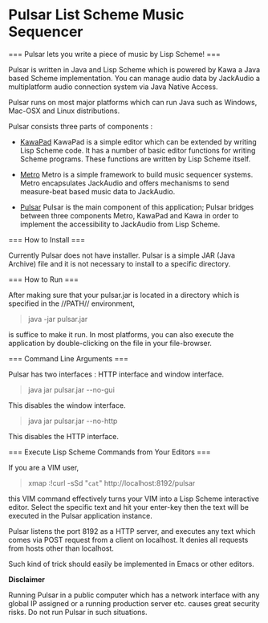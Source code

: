 
Pulsar List Scheme Music Sequencer
===================================


=== Pulsar lets you write a piece of music by Lisp Scheme! ===

Pulsar is written in Java and Lisp Scheme which is powered by Kawa a Java based
Scheme implementation. You can manage audio data by JackAudio a multiplatform
audio connection system via Java Native Access.

Pulsar runs on most major platforms which can run Java such as Windows, Mac-OSX
and Linux distributions. 

Pulsar consists three parts of components :

- [KawaPad](./workspace/kawapad/readme.md )
  KawaPad is a simple editor which can be extended by writing Lisp Scheme code.
  It has a number of basic editor functions for writing Scheme programs. These
  functions are written by Lisp Scheme itself.

- [Metro](./workspace/metro/readme.md )
  Metro is a simple framework to build music sequencer systems. Metro
  encapsulates JackAudio and offers mechanisms to send measure-beat based music
  data to JackAudio.
  

- [Pulsar](./workspace/pulsar/readme.md )
  Pulsar is the main component of this application; Pulsar bridges between
  three components Metro, KawaPad and Kawa  in order to implement the
  accessibility to JackAudio from Lisp Scheme.

=== How to Install ===

Currently Pulsar does not have installer. Pulsar is a simple JAR (Java Archive)
file and it is not necessary to install to a specific directory. 


=== How to Run ===

After making sure that your pulsar.jar is located in a directory which is
specified in the //PATH// environment, 

> java -jar pulsar.jar

is suffice to make it run. In most platforms, you can also execute the application
by double-clicking on the file in your file-browser.


=== Command Line Arguments ===

Pulsar has two interfaces : HTTP interface and window interface.

> java jar pulsar.jar --no-gui 

This disables the window interface.


> java jar pulsar.jar --no-http

This disables the HTTP interface.


=== Execute Lisp Scheme Commands from Your Editors ===

If you are a VIM user, 

> xmap <Return> :!curl -sSd "`cat`" http://localhost:8192/pulsar

this VIM command effectively turns your VIM into a Lisp Scheme interactive
editor. Select the specific text and hit your enter-key then the text will be
executed in the Pulsar application instance.

Pulsar listens the port 8192 as a HTTP server, and executes any text which
comes via POST request from a client on localhost. It denies all requests from
hosts other than localhost.

Such kind of trick should easily be implemented in Emacs or other editors.


**Disclaimer**

Running Pulsar in a public computer which has a network interface with any
global IP assigned or a running production server etc. causes great security
risks. Do not run Pulsar in such situations.













<!-- vim: set spell: -->
